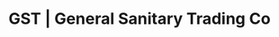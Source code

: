 ---
title: "GST | General Sanitary Trading Co"
url: /karachi/gst-general-sanitary-trading-co/
shop: shop
---